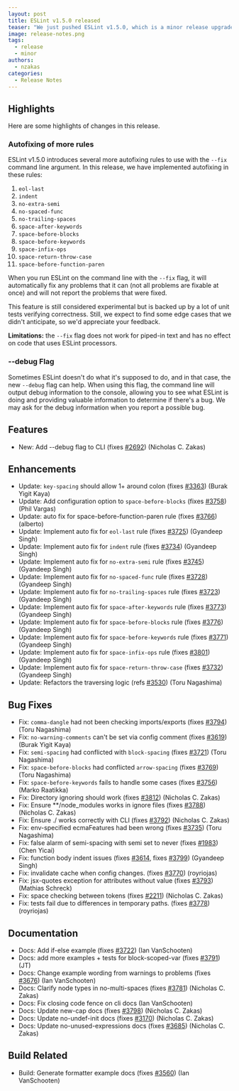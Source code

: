 ```yaml
---
layout: post
title: ESLint v1.5.0 released
teaser: "We just pushed ESLint v1.5.0, which is a minor release upgrade of ESLint. This release adds some new features and fixes several bugs found in the previous release."
image: release-notes.png
tags:
  - release
  - minor
authors:
  - nzakas
categories:
  - Release Notes
---
```


## Highlights

Here are some highlights of changes in this release.

### Autofixing of more rules

ESLint v1.5.0 introduces several more autofixing rules to use with the `--fix` command line argument. In this release, we have implemented autofixing in these rules:

1. `eol-last`
1. `indent`
1. `no-extra-semi`
1. `no-spaced-func`
1. `no-trailing-spaces`
1. `space-after-keywords`
1. `space-before-blocks`
1. `space-before-keywords`
1. `space-infix-ops`
1. `space-return-throw-case`
1. `space-before-function-paren`

When you run ESLint on the command line with the `--fix` flag, it will automatically fix any problems that it can (not all problems are fixable at once) and will not report the problems that were fixed.

This feature is still considered experimental but is backed up by a lot of unit tests verifying correctness. Still, we expect to find some edge cases that we didn't anticipate, so we'd appreciate your feedback.

**Limitations:** the `--fix` flag does not work for piped-in text and has no effect on code that uses ESLint processors.

### --debug Flag

Sometimes ESLint doesn't do what it's supposed to do, and in that case, the new `--debug` flag can help. When using this flag, the command line will output debug information to the console, allowing you to see what ESLint is doing and providing valuable information to determine if there's a bug. We may ask for the debug information when you report a possible bug.

## Features

* New: Add --debug flag to CLI (fixes [#2692](https://github.com/eslint/eslint/issues/2692)) (Nicholas C. Zakas)

## Enhancements

* Update: `key-spacing` should allow 1+ around colon (fixes [#3363](https://github.com/eslint/eslint/issues/3363)) (Burak Yigit Kaya)
* Update: Add configuration option to `space-before-blocks` (fixes [#3758](https://github.com/eslint/eslint/issues/3758)) (Phil Vargas)
* Update: auto fix for space-before-function-paren rule (fixes [#3766](https://github.com/eslint/eslint/issues/3766)) (alberto)
* Update: Implement auto fix for `eol-last` rule (fixes [#3725](https://github.com/eslint/eslint/issues/3725)) (Gyandeep Singh)
* Update: Implement auto fix for `indent` rule (fixes [#3734](https://github.com/eslint/eslint/issues/3734)) (Gyandeep Singh)
* Update: Implement auto fix for `no-extra-semi` rule (fixes [#3745](https://github.com/eslint/eslint/issues/3745)) (Gyandeep Singh)
* Update: Implement auto fix for `no-spaced-func` rule (fixes [#3728](https://github.com/eslint/eslint/issues/3728)) (Gyandeep Singh)
* Update: Implement auto fix for `no-trailing-spaces` rule (fixes [#3723](https://github.com/eslint/eslint/issues/3723)) (Gyandeep Singh)
* Update: Implement auto fix for `space-after-keywords` rule (fixes [#3773](https://github.com/eslint/eslint/issues/3773)) (Gyandeep Singh)
* Update: Implement auto fix for `space-before-blocks` rule (fixes [#3776](https://github.com/eslint/eslint/issues/3776)) (Gyandeep Singh)
* Update: Implement auto fix for `space-before-keywords` rule (fixes [#3771](https://github.com/eslint/eslint/issues/3771)) (Gyandeep Singh)
* Update: Implement auto fix for `space-infix-ops` rule (fixes [#3801](https://github.com/eslint/eslint/issues/3801)) (Gyandeep Singh)
* Update: Implement auto fix for `space-return-throw-case` (fixes [#3732](https://github.com/eslint/eslint/issues/3732)) (Gyandeep Singh)
* Update: Refactors the traversing logic (refs [#3530](https://github.com/eslint/eslint/issues/3530)) (Toru Nagashima)

## Bug Fixes

* Fix: `comma-dangle` had not been checking imports/exports (fixes [#3794](https://github.com/eslint/eslint/issues/3794)) (Toru Nagashima)
* Fix: `no-warning-comments` can't be set via config comment (fixes [#3619](https://github.com/eslint/eslint/issues/3619)) (Burak Yigit Kaya)
* Fix: `semi-spacing` had conflicted with `block-spacing` (fixes [#3721](https://github.com/eslint/eslint/issues/3721)) (Toru Nagashima)
* Fix: `space-before-blocks` had conflicted `arrow-spacing` (fixes [#3769](https://github.com/eslint/eslint/issues/3769)) (Toru Nagashima)
* Fix: `space-before-keywords` fails to handle some cases (fixes [#3756](https://github.com/eslint/eslint/issues/3756)) (Marko Raatikka)
* Fix: Directory ignoring should work (fixes [#3812](https://github.com/eslint/eslint/issues/3812)) (Nicholas C. Zakas)
* Fix: Ensure **/node_modules works in ignore files (fixes [#3788](https://github.com/eslint/eslint/issues/3788)) (Nicholas C. Zakas)
* Fix: Ensure ./ works correctly with CLI (fixes [#3792](https://github.com/eslint/eslint/issues/3792)) (Nicholas C. Zakas)
* Fix: env-specified ecmaFeatures had been wrong (fixes [#3735](https://github.com/eslint/eslint/issues/3735)) (Toru Nagashima)
* Fix: false alarm of semi-spacing with semi set to never (fixes [#1983](https://github.com/eslint/eslint/issues/1983)) (Chen Yicai)
* Fix: function body indent issues (fixes [#3614](https://github.com/eslint/eslint/issues/3614), fixes [#3799](https://github.com/eslint/eslint/issues/3799)) (Gyandeep Singh)
* Fix: invalidate cache when config changes. (fixes [#3770](https://github.com/eslint/eslint/issues/3770)) (royriojas)
* Fix: jsx-quotes exception for attributes without value (fixes [#3793](https://github.com/eslint/eslint/issues/3793)) (Mathias Schreck)
* Fix: space checking between tokens (fixes [#2211](https://github.com/eslint/eslint/issues/2211)) (Nicholas C. Zakas)
* Fix: tests fail due to differences in temporary paths. (fixes [#3778](https://github.com/eslint/eslint/issues/3778)) (royriojas)

## Documentation

* Docs: Add if-else example (fixes [#3722](https://github.com/eslint/eslint/issues/3722)) (Ian VanSchooten)
* Docs: add more examples + tests for block-scoped-var (fixes [#3791](https://github.com/eslint/eslint/issues/3791)) (JT)
* Docs: Change example wording from warnings to problems (fixes [#3676](https://github.com/eslint/eslint/issues/3676)) (Ian VanSchooten)
* Docs: Clarify node types in no-multi-spaces (fixes [#3781](https://github.com/eslint/eslint/issues/3781)) (Nicholas C. Zakas)
* Docs: Fix closing code fence on cli docs (Ian VanSchooten)
* Docs: Update new-cap docs (fixes [#3798](https://github.com/eslint/eslint/issues/3798)) (Nicholas C. Zakas)
* Docs: Update no-undef-init docs (fixes [#3170](https://github.com/eslint/eslint/issues/3170)) (Nicholas C. Zakas)
* Docs: Update no-unused-expressions docs (fixes [#3685](https://github.com/eslint/eslint/issues/3685)) (Nicholas C. Zakas)

## Build Related

* Build: Generate formatter example docs (fixes [#3560](https://github.com/eslint/eslint/issues/3560)) (Ian VanSchooten)
